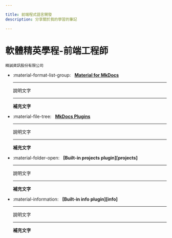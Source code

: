 ```yaml
---

title: 前端程式語言開發
description: 分享關於我的學習的筆記

---
```


軟體精英學程-前端工程師
===

`精誠資訊股份有限公司`

<div class="grid cards" markdown>

- :material-format-list-group: &nbsp; __[Material for MkDocs](https://squidfunk.github.io/mkdocs-material/)__

    ---

    說明文字

    ---

    __補充文字__

- :material-file-tree: &nbsp; __[MkDocs Plugins](https://www.neoteroi.dev/mkdocs-plugins/)__

    ---

    說明文字

    ---

    __補充文字__

- :material-folder-open: &nbsp; __[Built-in projects plugin][projects]__

    ---

    說明文字

    ---

    __補充文字__

- :material-information: &nbsp; __[Built-in info plugin][info]__

    ---

    說明文字

    ---

    __補充文字__

</div>
